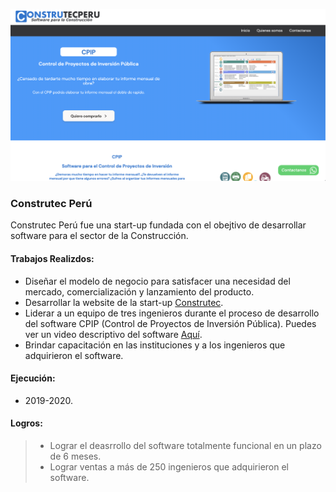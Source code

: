 ![Construtec](/images/works/work1_construtec_opt.png)

### Construtec Perú

Construtec Perú fue una start-up fundada con el obejtivo de desarrollar software para el sector de la Construcción. 

#### Trabajos Realizdos:
  -  Diseñar el modelo de negocio para satisfacer una necesidad del mercado, comercialización y lanzamiento del producto.
  -  Desarrollar la website de la start-up <a href="https://construtecperu.com/" target="_blank"> Construtec</a>.
  -  Liderar a un equipo de tres ingenieros durante el proceso de desarrollo del software CPIP (Control de Proyectos de Inversión Pública). Puedes ver un video descriptivo del software <a href="https://www.youtube.com/watch?v=OvZoTdejOWk" target="_blank"> Aquí</a>.
  -  Brindar capacitación en las instituciones y a los ingenieros que adquirieron el software.

#### Ejecución:
-  2019-2020.

#### Logros:

> -  Lograr el deasrrollo del software totalmente funcional en un plazo de 6 meses. 
> -  Lograr ventas a más de 250 ingenieros que adquirieron el software.

